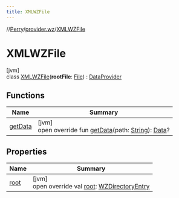```yaml
---
title: XMLWZFile
---
```

//[Perry](../../../index.html)/[provider.wz](../index.html)/[XMLWZFile](index.html)



# XMLWZFile



[jvm]\
class [XMLWZFile](index.html)(**rootFile**: [File](https://docs.oracle.com/javase/8/docs/api/java/io/File.html)) : [DataProvider](../../provider/-data-provider/index.html)



## Functions


| Name | Summary |
|---|---|
| [getData](get-data.html) | [jvm]<br>open override fun [getData](get-data.html)(path: [String](https://kotlinlang.org/api/latest/jvm/stdlib/kotlin/-string/index.html)): [Data](../../provider/-data/index.html)? |


## Properties


| Name | Summary |
|---|---|
| [root](root.html) | [jvm]<br>open override val [root](root.html): [WZDirectoryEntry](../-w-z-directory-entry/index.html) |

